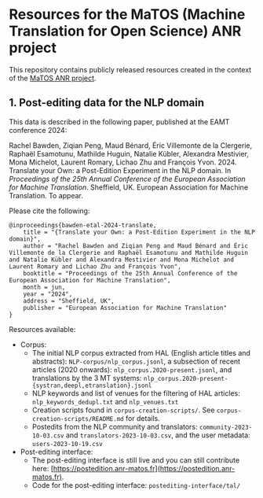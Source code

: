 # Resources for the MaTOS (Machine Translation for Open Science) ANR project

This repository contains publicly released resources created in the context of the [MaTOS ANR project](https://anr-matos.github.io).

## 1. Post-editing data for the NLP domain

This data is described in the following paper, published at the EAMT conference 2024: 

Rachel Bawden, Ziqian Peng, Maud Bénard, Éric Villemonte de la Clergerie, Raphaël Esamotunu, Mathilde Huguin, Natalie Kübler, Alexandra Mestivier, Mona Michelot, Laurent Romary, Lichao Zhu and François Yvon. 2024. Translate your Own: a Post-Edition Experiment in the NLP domain. In *Proceedings of the 25th Annual Conference of the European Association for Machine Translation*. Sheffield, UK. European Association for Machine Translation. To appear. 

Please cite the following:
```
@inproceedings{bawden-etal-2024-translate,
    title = "{Translate your Own: a Post-Edition Experiment in the NLP domain}",
    author = "Rachel Bawden and Ziqian Peng and Maud Bénard and Éric Villemonte de la Clergerie and Raphaël Esamotunu and Mathilde Huguin and Natalie Kübler and Alexandra Mestivier and Mona Michelot and Laurent Romary and Lichao Zhu and François Yvon",
    booktitle = "Proceedings of the 25th Annual Conference of the European Association for Machine Translation",
    month = jun,
    year = "2024",
    address = "Sheffield, UK",
    publisher = "European Association for Machine Translation"
}
```

Resources available:
- Corpus:
    - The initial NLP corpus extracted from HAL (English article titles and abstracts): `NLP-corpus/nlp_corpus.jsonl`, a subsection of recent articles (2020 onwards): `nlp_corpus.2020-present.jsonl`, and translations by the 3 MT systems: `nlp_corpus.2020-present-{systran,deepl,etranslation}.jsonl`
    - NLP keywords and list of venues for the filtering of HAL articles: `nlp_keywords_dedupl.txt` and `nlp_venues.txt`
    - Creation scripts found in `corpus-creation-scripts/`. See `corpus-creation-scripts/README.md` for details.
    - Postedits from the NLP community and translators: `community-2023-10-03.csv` and `translators-2023-10-03.csv`, and the user metadata: `users-2023-10-19.csv`
- Post-editing interface:
  - The post-editing interface is still live and you can still contribute here: [https://postedition.anr-matos.fr](https://postedition.anr-matos.fr).
  - Code for the post-editing interface: `postediting-interface/tal/`
